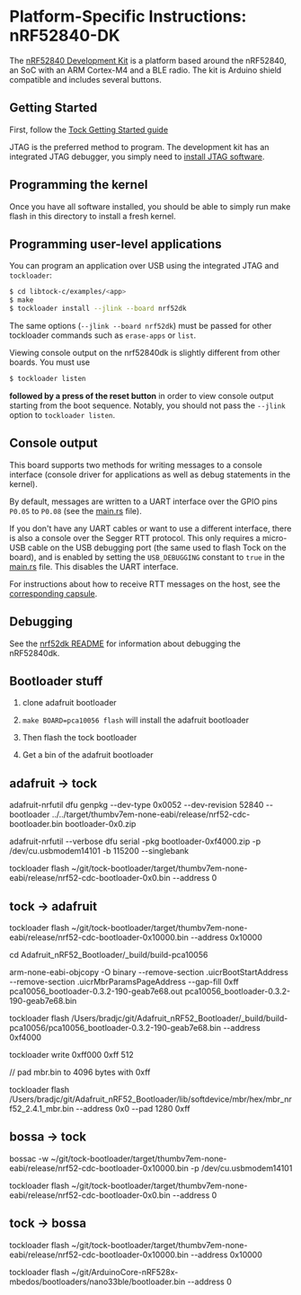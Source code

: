 Platform-Specific Instructions: nRF52840-DK
===================================

The [nRF52840 Development
Kit](https://www.nordicsemi.com/Software-and-Tools/Development-Kits/nRF52840-DK) is a platform
based around the nRF52840, an SoC with an ARM Cortex-M4 and a BLE
radio. The kit is Arduino shield compatible and includes several
buttons.

## Getting Started

First, follow the [Tock Getting Started guide](../../../doc/Getting_Started.md)

JTAG is the preferred method to program. The development kit has an
integrated JTAG debugger, you simply need to [install JTAG
software](../../../doc/Getting_Started.md#loading-the-kernel-onto-a-board).

## Programming the kernel
Once you have all software installed, you should be able to simply run
make flash in this directory to install a fresh kernel.

## Programming user-level applications
You can program an application over USB using the integrated JTAG and `tockloader`:

```bash
$ cd libtock-c/examples/<app>
$ make
$ tockloader install --jlink --board nrf52dk
```

The same options (`--jlink --board nrf52dk`) must be passed for other tockloader commands
such as `erase-apps` or `list`.

Viewing console output on the nrf52840dk is slightly different from other boards. You must use
```bash
$ tockloader listen
```
**followed by a press of the reset button** in order to view console output starting from the boot
sequence. Notably, you should not
pass the `--jlink` option to `tockloader listen`.

## Console output

This board supports two methods for writing messages to a console interface
(console driver for applications as well as debug statements in the kernel).

By default, messages are written to a UART interface over the GPIO pins `P0.05`
to `P0.08` (see the [main.rs](src/main.rs) file).

If you don't have any UART cables or want to use a different interface, there is
also a console over the Segger RTT protocol. This only requires a micro-USB
cable on the USB debugging port (the same used to flash Tock on the board), and
is enabled by setting the `USB_DEBUGGING` constant to `true` in the
[main.rs](src/main.rs) file.
This disables the UART interface.

For instructions about how to receive RTT messages on the host, see the
[corresponding capsule](../../../capsules/src/segger_rtt.rs).

## Debugging

See the [nrf52dk README](../nrf52dk/README.md) for information about debugging
the nRF52840dk.

## Bootloader stuff

1. clone adafruit bootloader

2. `make BOARD=pca10056 flash` will install the adafruit bootloader

3. Then flash the tock bootloader

4. Get a bin of the adafruit bootloader



## adafruit -> tock

adafruit-nrfutil dfu genpkg --dev-type 0x0052 --dev-revision 52840  --bootloader ../../target/thumbv7em-none-eabi/release/nrf52-cdc-bootloader.bin bootloader-0x0.zip

adafruit-nrfutil --verbose dfu serial -pkg bootloader-0xf4000.zip -p /dev/cu.usbmodem14101 -b 115200 --singlebank

<RESET>

tockloader flash ~/git/tock-bootloader/target/thumbv7em-none-eabi/release/nrf52-cdc-bootloader-0x0.bin  --address 0



## tock -> adafruit

tockloader flash ~/git/tock-bootloader/target/thumbv7em-none-eabi/release/nrf52-cdc-bootloader-0x10000.bin  --address 0x10000



cd Adafruit_nRF52_Bootloader/_build/build-pca10056

arm-none-eabi-objcopy -O binary --remove-section .uicrBootStartAddress --remove-section .uicrMbrParamsPageAddress --gap-fill 0xff pca10056_bootloader-0.3.2-190-geab7e68.out pca10056_bootloader-0.3.2-190-geab7e68.bin





tockloader flash /Users/bradjc/git/Adafruit_nRF52_Bootloader/_build/build-pca10056/pca10056_bootloader-0.3.2-190-geab7e68.bin --address 0xf4000



tockloader write 0xff000 0xff 512


// pad mbr.bin to 4096 bytes with 0xff


tockloader flash /Users/bradjc/git/Adafruit_nRF52_Bootloader/lib/softdevice/mbr/hex/mbr_nrf52_2.4.1_mbr.bin  --address 0x0 --pad 1280 0xff










## bossa -> tock

bossac -w ~/git/tock-bootloader/target/thumbv7em-none-eabi/release/nrf52-cdc-bootloader-0x10000.bin -p /dev/cu.usbmodem14101


tockloader flash ~/git/tock-bootloader/target/thumbv7em-none-eabi/release/nrf52-cdc-bootloader-0x0.bin  --address 0



## tock -> bossa

tockloader flash ~/git/tock-bootloader/target/thumbv7em-none-eabi/release/nrf52-cdc-bootloader-0x10000.bin  --address 0x10000

tockloader flash ~/git/ArduinoCore-nRF528x-mbedos/bootloaders/nano33ble/bootloader.bin --address 0
